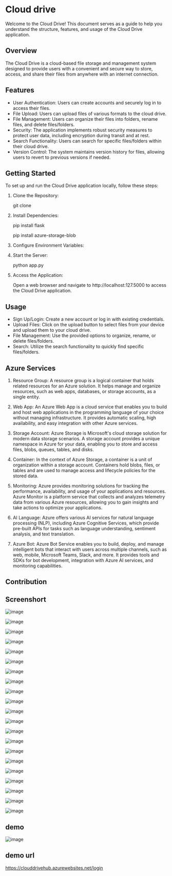 # Cloud drive

Welcome to the Cloud Drive! This document serves as a guide to help you understand the structure, features, and usage of the Cloud Drive application.

## Overview
The Cloud Drive is a cloud-based file storage and management system designed to provide users with a convenient and secure way to store, access, and share their files from anywhere with an internet connection.

## Features

- User Authentication: Users can create accounts and securely log in to access their files.
- File Upload: Users can upload files of various formats to the cloud drive.
- File Management: Users can organize their files into folders, rename files, and delete files/folders.
- Security: The application implements robust security measures to protect user data, including encryption during transit and at rest.
- Search Functionality: Users can search for specific files/folders within their cloud drive.
- Version Control: The system maintains version history for files, allowing users to revert to previous versions if needed.

## Getting Started

To set up and run the Cloud Drive application locally, follow these steps:

1. Clone the Repository:

    git clone <repository-url>

2. Install Dependencies:

    pip install flask

    pip install azure-storage-blob

3. Configure Environment Variables:

4. Start the Server:

    python app.py

5. Access the Application:
   
   Open a web browser and navigate to http://localhost:127.5000 to access the Cloud Drive application.

## Usage

- Sign Up/Login: Create a new account or log in with existing credentials.
- Upload Files: Click on the upload button to select files from your device and upload them to your cloud drive.
- File Management: Use the provided options to organize, rename, or delete files/folders.
- Search: Utilize the search functionality to quickly find specific files/folders.


## Azure Services

1. Resource Group: A resource group is a logical container that holds related resources for an Azure solution. It helps manage and organize resources, such as web apps, databases, or storage accounts, as a single entity.

2. Web App: An Azure Web App is a cloud service that enables you to build and host web applications in the programming language of your choice without managing infrastructure. It provides automatic scaling, high availability, and easy integration with other Azure services.

3. Storage Account: Azure Storage is Microsoft's cloud storage solution for modern data storage scenarios. A storage account provides a unique namespace in Azure for your data, enabling you to store and access files, blobs, queues, tables, and disks.

4. Container: In the context of Azure Storage, a container is a unit of organization within a storage account. Containers hold blobs, files, or tables and are used to manage access and lifecycle policies for the stored data.

5. Monitoring: Azure provides monitoring solutions for tracking the performance, availability, and usage of your applications and resources. Azure Monitor is a platform service that collects and analyzes telemetry data from various Azure resources, allowing you to gain insights and take actions to optimize your applications.

6. AI Language: Azure offers various AI services for natural language processing (NLP), including Azure Cognitive Services, which provide pre-built APIs for tasks such as language understanding, sentiment analysis, and text translation.

7. Azure Bot: Azure Bot Service enables you to build, deploy, and manage intelligent bots that interact with users across multiple channels, such as web, mobile, Microsoft Teams, Slack, and more. It provides tools and SDKs for bot development, integration with Azure AI services, and monitoring capabilities.

## Contribution

## Screenshort
![image](https://github.com/Sruthipushparaj/clouddrive/assets/144773234/022f5153-049a-4fad-b686-a41ba91c2257)

![image](https://github.com/Sruthipushparaj/clouddrive/assets/144773234/03dcbdab-c9fa-434c-bdf4-0738e2e2d3a1)

![image](https://github.com/Sruthipushparaj/clouddrive/assets/144773234/20f14073-91a4-4d0b-997a-1e05d80ddc70)

![image](https://github.com/Sruthipushparaj/clouddrive/assets/144773234/57609b17-008f-4718-8fb1-2ec14956a183)

![image](https://github.com/Sruthipushparaj/clouddrive/assets/144773234/053c1cba-7819-4b3d-8815-15f1e9193670)

![image](https://github.com/Sruthipushparaj/clouddrive/assets/144773234/35a7b9b2-6bf8-441e-aa3d-80ccc5c547dc)

![image](https://github.com/Sruthipushparaj/clouddrive/assets/144773234/f5eceadb-f626-4d35-b735-2d5381d6a54f)

![image](https://github.com/Sruthipushparaj/clouddrive/assets/144773234/20c8429b-29a2-4408-822a-3b83fd0c4c8b)

![image](https://github.com/Sruthipushparaj/clouddrive/assets/144773234/a7ff7164-7f74-4d22-8827-8a2fbb18e1b9)

![image](https://github.com/Sruthipushparaj/clouddrive/assets/144773234/8166cfc0-a7ad-43c5-b437-4daedda0f44c)

![image](https://github.com/Sruthipushparaj/clouddrive/assets/144773234/b08e0953-a888-43b5-8792-15f9e42dae5e)

![image](https://github.com/Sruthipushparaj/clouddrive/assets/144773234/cc4581d6-aa2a-4f57-8011-ce5030604d41)

![image](https://github.com/Sruthipushparaj/clouddrive/assets/144773234/a9efe5b5-95a1-47c6-8c37-629b8fdc3e34)

![image](https://github.com/Sruthipushparaj/clouddrive/assets/144773234/83322d8e-04ac-4083-804f-ef3b078a7f06)

![image](https://github.com/Sruthipushparaj/clouddrive/assets/144773234/1cec1028-a20f-4a0b-a30a-3b22ff93db50)

![image](https://github.com/Sruthipushparaj/clouddrive/assets/144773234/53442d52-8861-477d-82fe-f4cb1095b1ba)

![image](https://github.com/Sruthipushparaj/clouddrive/assets/144773234/7920c63a-d66f-4150-b2dc-fae4ea1306ff)

![image](https://github.com/Sruthipushparaj/clouddrive/assets/144773234/96d79768-6d00-4387-9a06-eb0deb4ed930)

![image](https://github.com/Sruthipushparaj/clouddrive/assets/144773234/30fef92d-f90a-4ee2-ba73-ac88c24de586)

![image](https://github.com/Sruthipushparaj/clouddrive/assets/144773234/9fb26f9e-479e-4e2e-8a20-18f16a6cf2d5)

![image](https://github.com/Sruthipushparaj/clouddrive/assets/144773234/94b2b705-62b6-41a9-acc2-c6daca6042e3)


## demo
![image](https://github.com/Sruthipushparaj/clouddrive/assets/163094604/f40a4579-8835-4740-b056-de782bf066ec)


## demo url 
https://clouddrivehub.azurewebsites.net/login


